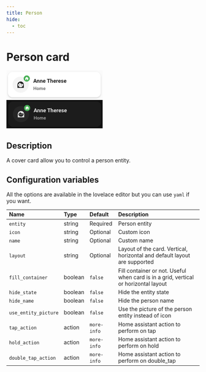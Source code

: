 ```yaml
---
title: Person
hide:
  - toc
---
```


# Person card

![Person light](../assets/images/person-light.png)
![Person dark](../assets/images/person-dark.png)

## Description

A cover card allow you to control a person entity.

## Configuration variables

All the options are available in the lovelace editor but you can use `yaml` if you want.

| Name                 | Type    | Default     | Description                                                                         |
| :------------------- | :------ | :---------- | :---------------------------------------------------------------------------------- |
| `entity`             | string  | Required    | Person entity                                                                       |
| `icon`               | string  | Optional    | Custom icon                                                                         |
| `name`               | string  | Optional    | Custom name                                                                         |
| `layout`             | string  | Optional    | Layout of the card. Vertical, horizontal and default layout are supported           |
| `fill_container`     | boolean | `false`     | Fill container or not. Useful when card is in a grid, vertical or horizontal layout |
| `hide_state`         | boolean | `false`     | Hide the entity state                                                               |
| `hide_name`          | boolean | `false`     | Hide the person name                                                                |
| `use_entity_picture` | boolean | `false`     | Use the picture of the person entity instead of icon                                |
| `tap_action`         | action  | `more-info` | Home assistant action to perform on tap                                             |
| `hold_action`        | action  | `more-info` | Home assistant action to perform on hold                                            |
| `double_tap_action`  | action  | `more-info` | Home assistant action to perform on double_tap                                      |
